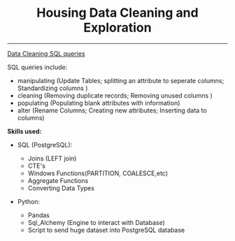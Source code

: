<h1 align = "center"> Housing Data Cleaning and Exploration</h1>


---


[Data Cleaning SQL queries](nashville_housing_dataCleaningV2.sql)

SQL queries include:   
-   manipulating (Update Tables; splitting an attribute to seperate columns; Standardizing columns )
-   cleaning (Removing duplicate records; Removing unused columns  )
-   populating (Populating blank attributes with information)
-   alter (Rename Columns; Creating new attributes; Inserting data to columns) 

**Skills used:**
- SQL (PostgreSQL):
    -  Joins (LEFT join)
    -  CTE's
    -  Windows Functions(PARTITION, COALESCE,etc)
    -  Aggregate Functions
    -  Converting Data Types

- Python:
    - Pandas
    - Sql_Alchemy (Engine to interact with Database)
    - Script to send huge dataset into PostgreSQL database
